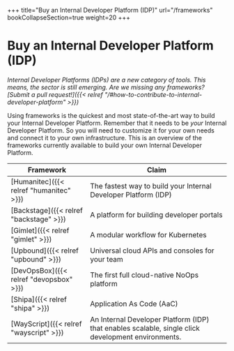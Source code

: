 +++
title="Buy an Internal Developer Platform (IDP)"
url="/frameworks"
bookCollapseSection=true
weight=20
+++

# Buy an Internal Developer Platform (IDP)

_Internal Developer Platforms (IDPs) are a new category of tools. This means, the sector is still emerging. Are we missing any frameworks? [Submit a pull request!]({{< relref "/#how-to-contribute-to-internal-developer-platform" >}})_

Using frameworks is the quickest and most state-of-the-art way to build your Internal Developer Platform. Remember that it needs to be _your_ Internal Developer Platform. So you will need to customize it for your own needs and connect it to your own infrastructure. This is an overview of the frameworks currently available to build your own Internal Developer Platform.

**Framework** | **Claim**
--- | ---
[Humanitec]({{< relref "humanitec" >}}) | The fastest way to build your Internal Developer Platform (IDP)
[Backstage]({{< relref "backstage" >}}) | A platform for building developer portals
[Gimlet]({{< relref "gimlet" >}}) | A modular workflow for Kubernetes
[Upbound]({{< relref "upbound" >}}) | Universal cloud APIs and consoles for your team
[DevOpsBox]({{< relref "devopsbox" >}}) | The first full cloud-native NoOps platform
[Shipa]({{< relref "shipa" >}}) | Application As Code (AaC)
[WayScript]({{< relref "wayscript" >}}) | An Internal Developer Platform (IDP) that enables scalable, single click development environments.